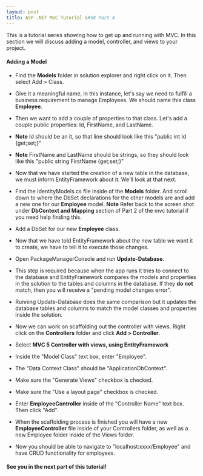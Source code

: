 ```yaml
---
layout: post
title: ASP .NET MVC Tutorial &#58 Part 4
---
```


This is a tutorial series showing how to get up and running with MVC. In this section we will discuss adding a model, controller, and views to your project.

#### Adding a Model
* Find the **Models** folder in solution explorer and right click on it. Then select Add > Class.
* Give it a meaningful name, in this instance, let's say we need to fulfill a business requirement to manage Employees. We should name this class **Employee**.

* Then we want to add a couple of properties to that class. Let's add a couple public properties: Id, FirstName, and LastName.

* **Note** Id should be an it, so that line should look like this "public int Id {get;set;}"

* **Note** FirstName and LastName should be strings, so they should look like this "public string FirstName {get;set;}"

* Now that we have started the creation of a new table in the database, we must inform EntityFramework about it. We'll look at that next.

* Find the IdentityModels.cs file inside of the **Models** folder. And scroll down to where the DbSet declarations for the other models are and add a new one for our **Employee** model.
**Note** Refer back to the screen shot under **DbContext and Mapping** section of Part 2 of the mvc tutorial if you need help finding this.

* Add a DbSet for our new **Employee** class.

* Now that we have told EntityFramework about the new table we want it to create, we have to tell it to execute those changes.

* Open PackageManagerConsole and run **Update-Database**.

* This step is required because when the app runs it tries to connect to the database and EntityFramework compares the models and properties in the solution to the tables and columns in the database. If they **do not** match, then you will receive a "pending model changes error".

* Running Update-Database does the same comparison but it updates the database tables and columns to match the model classes and properties inside the solution.

* Now we can work on scaffolding out the controller with views. Right click on the **Controllers** folder and click **Add > Controller**.

* Select **MVC 5 Controller with views, using EntityFramework**

* Inside the "Model Class" text box, enter "Employee".

* The "Data Context Class" should be "ApplicationDbContext".

* Make sure the "Generate Views" checkbox is checked.

* Make sure the "Use a layout page" checkbox is checked.

* Enter **EmployeeController** inside of the "Controller Name" text box. Then click "Add".

* When the scaffolding process is finished you will have a new **EmployeeController** file inside of your Controllers folder, as well as a new Employee folder inside of the Views folder.

* Now you should be able to navigate to "localhost:xxxx/Employee" and have CRUD functionality for employees.

#### See you in the next part of this tutorial!
